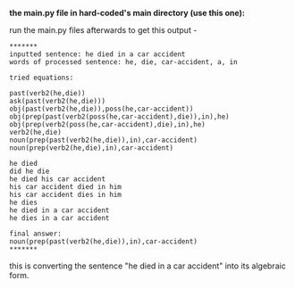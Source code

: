 <b> the main.py file in hard-coded's main directory (use this one): </b> <br>

run the main.py files afterwards to get this output - <br>
```
*******
inputted sentence: he died in a car accident
words of processed sentence: he, die, car-accident, a, in

tried equations:

past(verb2(he,die))
ask(past(verb2(he,die)))
obj(past(verb2(he,die)),poss(he,car-accident))
obj(prep(past(verb2(poss(he,car-accident),die)),in),he)
obj(prep(verb2(poss(he,car-accident),die),in),he)
verb2(he,die)
noun(prep(past(verb2(he,die)),in),car-accident)
noun(prep(verb2(he,die),in),car-accident)

he died
did he die
he died his car accident
his car accident died in him
his car accident dies in him
he dies
he died in a car accident
he dies in a car accident

final answer: 
noun(prep(past(verb2(he,die)),in),car-accident)
*******
```
this is converting the sentence "he died in a car accident" into its algebraic form. <br>
<br>
